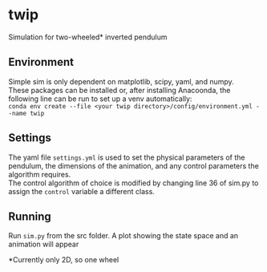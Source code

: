# twip
Simulation for two-wheeled* inverted pendulum

## Environment
Simple sim is only dependent on matplotlib, scipy, yaml, and numpy.   
These packages can be installed or, after installing Anacoonda, the following line can be run to set up a venv automatically:   
`conda env create --file <your twip directory>/config/environment.yml --name twip`

## Settings
The yaml file `settings.yml` is used to set the physical parameters of the pendulum, the dimensions of the animation, and any control parameters the algorithm requires.   
The control algorithm of choice is modified by changing line 36 of sim.py to assign the `control` variable a different class.   

## Running 
Run `sim.py` from the src folder. A plot showing the state space and an animation will appear

*Currently only 2D, so one wheel
